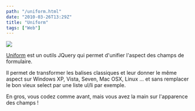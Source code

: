 ```yaml
---
path: "/uniform.html"
date: "2010-03-26T13:29Z"
title: "Uniform"
tags: ["Web"]
---
```


[![](https://1.bp.blogspot.com/_lEhuTvDBOnM/S6yoSA8-5KI/AAAAAAAAAJg/jbL4mjP22k8/s200/uniform.jpg)](http://1.bp.blogspot.com/_lEhuTvDBOnM/S6yoSA8-5KI/AAAAAAAAAJg/jbL4mjP22k8/s1600/uniform.jpg)

[Uniform](http://opensource.audith.org/uniform/) est un outils JQuery qui permet d'unifier l'aspect des champs de formulaire.

Il permet de transformer les balises classiques et leur donner le même aspect sur Windows XP, Vista, Seven, Mac OSX, Linux ... et sans remplacer le bon vieux select par une liste ul/li par exemple.

En gros, vous codez comme avant, mais vous avez la main sur l'apparence des champs !
